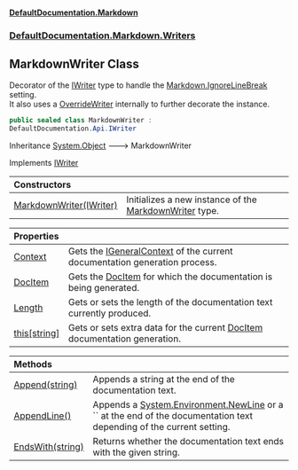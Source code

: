 #### [DefaultDocumentation.Markdown](index.md 'index')
### [DefaultDocumentation.Markdown.Writers](index.md#DefaultDocumentation.Markdown.Writers 'DefaultDocumentation.Markdown.Writers')

## MarkdownWriter Class

Decorator of the [IWriter](https://github.com/Doraku/DefaultDocumentation/blob/master/documentation/api/IWriter.md 'DefaultDocumentation.Api.IWriter') type to handle the [Markdown.IgnoreLineBreak](https://github.com/Doraku/DefaultDocumentation#ignorelinebreak 'https://github.com/Doraku/DefaultDocumentation#ignorelinebreak') setting.  
It also uses a [OverrideWriter](OverrideWriter.md 'DefaultDocumentation.Markdown.Writers.OverrideWriter') internally to further decorate the instance.

```csharp
public sealed class MarkdownWriter :
DefaultDocumentation.Api.IWriter
```

Inheritance [System.Object](https://docs.microsoft.com/en-us/dotnet/api/System.Object 'System.Object') &#129106; MarkdownWriter

Implements [IWriter](https://github.com/Doraku/DefaultDocumentation/blob/master/documentation/api/IWriter.md 'DefaultDocumentation.Api.IWriter')

| Constructors | |
| :--- | :--- |
| [MarkdownWriter(IWriter)](MarkdownWriter.MarkdownWriter(IWriter).md 'DefaultDocumentation.Markdown.Writers.MarkdownWriter.MarkdownWriter(DefaultDocumentation.Api.IWriter)') | Initializes a new instance of the [MarkdownWriter](MarkdownWriter.md 'DefaultDocumentation.Markdown.Writers.MarkdownWriter') type. |

| Properties | |
| :--- | :--- |
| [Context](MarkdownWriter.Context.md 'DefaultDocumentation.Markdown.Writers.MarkdownWriter.Context') | Gets the [IGeneralContext](https://github.com/Doraku/DefaultDocumentation/blob/master/documentation/api/IGeneralContext.md 'DefaultDocumentation.IGeneralContext') of the current documentation generation process. |
| [DocItem](MarkdownWriter.DocItem.md 'DefaultDocumentation.Markdown.Writers.MarkdownWriter.DocItem') | Gets the [DocItem](https://github.com/Doraku/DefaultDocumentation/blob/master/documentation/api/DocItem.md 'DefaultDocumentation.Models.DocItem') for which the documentation is being generated. |
| [Length](MarkdownWriter.Length.md 'DefaultDocumentation.Markdown.Writers.MarkdownWriter.Length') | Gets or sets the length of the documentation text currently produced. |
| [this[string]](MarkdownWriter.this[string].md 'DefaultDocumentation.Markdown.Writers.MarkdownWriter.this[string]') | Gets or sets extra data for the current [DocItem](https://github.com/Doraku/DefaultDocumentation/blob/master/documentation/api/DocItem.md 'DefaultDocumentation.Models.DocItem') documentation generation. |

| Methods | |
| :--- | :--- |
| [Append(string)](MarkdownWriter.Append(string).md 'DefaultDocumentation.Markdown.Writers.MarkdownWriter.Append(string)') | Appends a string at the end of the documentation text. |
| [AppendLine()](MarkdownWriter.AppendLine().md 'DefaultDocumentation.Markdown.Writers.MarkdownWriter.AppendLine()') | Appends a [System.Environment.NewLine](https://docs.microsoft.com/en-us/dotnet/api/System.Environment.NewLine 'System.Environment.NewLine') or a `` at the end of the documentation text depending of the current setting. |
| [EndsWith(string)](MarkdownWriter.EndsWith(string).md 'DefaultDocumentation.Markdown.Writers.MarkdownWriter.EndsWith(string)') | Returns whether the documentation text ends with the given string. |
